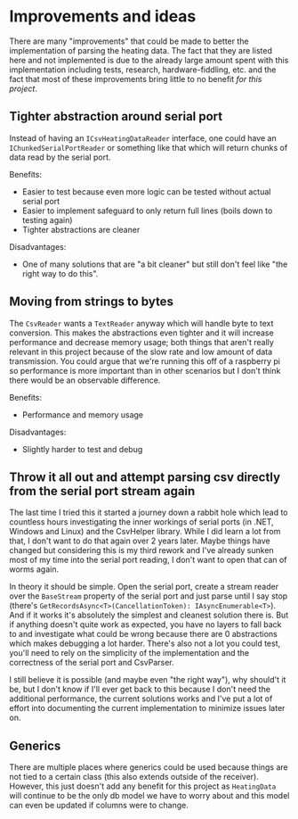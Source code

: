 
# Improvements and ideas
There are many "improvements" that could be made to better the implementation of parsing the heating data.
The fact that they are listed here and not implemented is due to the already large amount spent with this implementation including tests, research, hardware-fiddling, etc. and the fact that most of these improvements bring little to no benefit _for this project_.

## Tighter abstraction around serial port
Instead of having an `ICsvHeatingDataReader` interface, one could have an `IChunkedSerialPortReader` or something like that which will return chunks of data read by the serial port.

Benefits:
- Easier to test because even more logic can be tested without actual serial port
- Easier to implement safeguard to only return full lines (boils down to testing again)
- Tighter abstractions are cleaner

Disadvantages:
- One of many solutions that are "a bit cleaner" but still don't feel like "the right way to do this".

## Moving from strings to bytes
The `CsvReader` wants a `TextReader` anyway which will handle byte to text conversion. This makes the abstractions even tighter and it will increase performance and decrease memory usage; both things that aren't really relevant in this project because of the slow rate and low amount of data transmission. You could argue that we're running this off of a raspberry pi so performance is more important than in other scenarios but I don't think there would be an observable difference.

Benefits:
- Performance and memory usage

Disadvantages:
- Slightly harder to test and debug

## Throw it all out and attempt parsing csv directly from the serial port stream again
The last time I tried this it started a journey down a rabbit hole which lead to countless hours investigating the inner workings of serial ports (in .NET, Windows and Linux) and the CsvHelper library. While I did learn a lot from that, I don't want to do that again over 2 years later.
Maybe things have changed but considering this is my third rework and I've already sunken most of my time into the serial port reading, I don't want to open that can of worms again.

In theory it should be simple. Open the serial port, create a stream reader over the `BaseStream` property of the serial port and just parse until I say stop (there's `GetRecordsAsync<T>(CancellationToken): IAsyncEnumerable<T>`). And if it works it's absolutely the simplest and cleanest solution there is. But if anything doesn't quite work as expected, you have no layers to fall back to and investigate what could be wrong because there are 0 abstractions which makes debugging a lot harder. There's also not a lot you could test, you'll need to rely on the simplicity of the implementation and the correctness of the serial port and CsvParser.

I still believe it is possible (and maybe even "the right way"), why should't it be, but I don't know if I'll ever get back to this because I don't need the additional performance, the current solutions works and I've put a lot of effort into documenting the current implementation to minimize issues later on.

## Generics
There are multiple places where generics could be used because things are not tied to a certain class (this also extends outside of the receiver). However, this just doesn't add any benefit for this project as `HeatingData` will continue to be the only db model we have to worry about and this model can even be updated if columns were to change.
